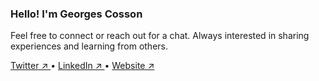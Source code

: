 ### Hello! I'm Georges Cosson

Feel free to connect or reach out for a chat. Always interested in sharing experiences and learning from others.

<a href="https://twitter.com/stressgc" target="_blank">
	Twitter ↗
</a>
•
<a href="https://www.linkedin.com/in/georges-cosson/" target="_blank">
	LinkedIn ↗
</a>
•
<a href="https://georges.dev" target="_blank">
	Website ↗
</a>
